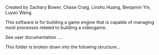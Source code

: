 Created by Zachary Bower, Chase Craig, Linshu Huang, Benjamin Yin, Luyao Wang.

This software is for building a game engine that is capable of managing most processes related to building a videogame.

See user documentation ....

This folder is broken down into the folowing structure...